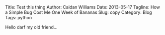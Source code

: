 Title: Test this thing
Author: Caidan Williams
Date: 2013-05-17
Tagline: How a Simple Bug Cost Me One Week of Bananas
Slug: copy
Category: Blog
Tags: python

Hello darf my old friend...
